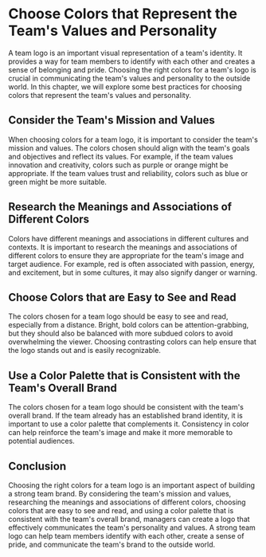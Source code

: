 # Choose Colors that Represent the Team's Values and Personality

A team logo is an important visual representation of a team's identity. It provides a way for team members to identify with each other and creates a sense of belonging and pride. Choosing the right colors for a team's logo is crucial in communicating the team's values and personality to the outside world. In this chapter, we will explore some best practices for choosing colors that represent the team's values and personality.

## Consider the Team's Mission and Values

When choosing colors for a team logo, it is important to consider the team's mission and values. The colors chosen should align with the team's goals and objectives and reflect its values. For example, if the team values innovation and creativity, colors such as purple or orange might be appropriate. If the team values trust and reliability, colors such as blue or green might be more suitable.

## Research the Meanings and Associations of Different Colors

Colors have different meanings and associations in different cultures and contexts. It is important to research the meanings and associations of different colors to ensure they are appropriate for the team's image and target audience. For example, red is often associated with passion, energy, and excitement, but in some cultures, it may also signify danger or warning.

## Choose Colors that are Easy to See and Read

The colors chosen for a team logo should be easy to see and read, especially from a distance. Bright, bold colors can be attention-grabbing, but they should also be balanced with more subdued colors to avoid overwhelming the viewer. Choosing contrasting colors can help ensure that the logo stands out and is easily recognizable.

## Use a Color Palette that is Consistent with the Team's Overall Brand

The colors chosen for a team logo should be consistent with the team's overall brand. If the team already has an established brand identity, it is important to use a color palette that complements it. Consistency in color can help reinforce the team's image and make it more memorable to potential audiences.

## Conclusion

Choosing the right colors for a team logo is an important aspect of building a strong team brand. By considering the team's mission and values, researching the meanings and associations of different colors, choosing colors that are easy to see and read, and using a color palette that is consistent with the team's overall brand, managers can create a logo that effectively communicates the team's personality and values. A strong team logo can help team members identify with each other, create a sense of pride, and communicate the team's brand to the outside world.
